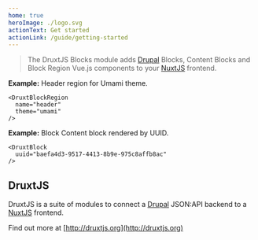 ```yaml
---
home: true
heroImage: ./logo.svg
actionText: Get started
actionLink: /guide/getting-started
---
```


> The DruxtJS Blocks module adds [Drupal](https://drupal.org) Blocks, Content Blocks and Block Region Vue.js components to your [NuxtJS](https://nuxtjs.org) frontend.

**Example:** Header region for Umami theme.

```vue live
<DruxtBlockRegion
  name="header"
  theme="umami"
/>
```

**Example:** Block Content block rendered by UUID.

```vue live
<DruxtBlock
  uuid="baefa4d3-9517-4413-8b9e-975c8affb8ac"
/>
```

## DruxtJS

DruxtJS is a suite of modules to connect a [Drupal](https://drupal.org) JSON:API backend to a [NuxtJS](https://nuxtjs.org) frontend.

Find out more at [http://druxtjs.org](http://druxtjs.org)
